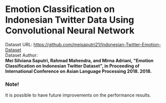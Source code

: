 # Emotion Classification on Indonesian Twitter Data Using Convolutional Neural Network

Dataset URL: https://github.com/meisaputri21/Indonesian-Twitter-Emotion-Dataset \
Dataset Author: \
__Mei Silviana Saputri, Rahmad Mahendra, and Mirna Adriani, "Emotion Classification on Indonesian Twitter Dataset", in Proceeding of International Conference on Asian Language Processing 2018. 2018.__

### Note!
It is possible to have future improvements on the performance results.
